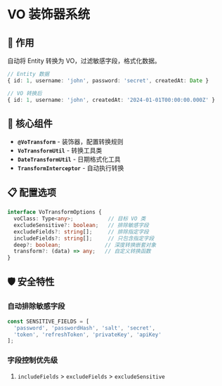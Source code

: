 # VO 装饰器系统

## 🎯 作用

自动将 Entity 转换为 VO，过滤敏感字段，格式化数据。

```typescript
// Entity 数据
{ id: 1, username: 'john', password: 'secret', createdAt: Date }

// VO 转换后
{ id: 1, username: 'john', createdAt: '2024-01-01T00:00:00.000Z' }
```

## 🔧 核心组件

- **`@VoTransform`** - 装饰器，配置转换规则
- **`VoTransformUtil`** - 转换工具类
- **`DateTransformUtil`** - 日期格式化工具
- **`TransformInterceptor`** - 自动执行转换

## 📋 配置选项

```typescript
interface VoTransformOptions {
  voClass: Type<any>;           // 目标 VO 类
  excludeSensitive?: boolean;   // 排除敏感字段
  excludeFields?: string[];     // 排除指定字段
  includeFields?: string[];     // 只包含指定字段
  deep?: boolean;              // 深度转换嵌套对象
  transform?: (data) => any;   // 自定义转换函数
}
```

## 🛡️ 安全特性

### 自动排除敏感字段
```typescript
const SENSITIVE_FIELDS = [
  'password', 'passwordHash', 'salt', 'secret',
  'token', 'refreshToken', 'privateKey', 'apiKey'
];
```

### 字段控制优先级
1. `includeFields` > `excludeFields` > `excludeSensitive`
